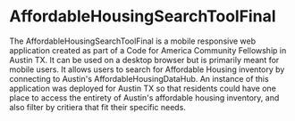 # AffordableHousingSearchToolFinal
The AffordableHousingSearchToolFinal is a mobile responsive web application created as part of a Code for America Community Fellowship in Austin TX. It can be used on a desktop browser but is primarily meant for mobile users. It allows users to search for Affordable Housing inventory by connecting to Austin's AffordableHousingDataHub. An instance of this application was deployed for Austin TX so that residents could have one place to access the entirety of Austin's affordable housing inventory, and also filter by critiera that fit their specific needs.
